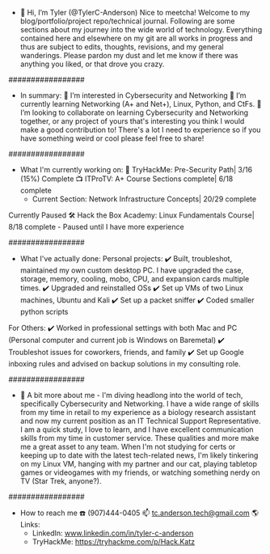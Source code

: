 - 👋 Hi, I’m Tyler (@TylerC-Anderson)
Nice to meetcha! Welcome to my blog/portfolio/project repo/technical journal. Following are some sections about my journey into the wide world of technology. Everything contained here and elsewhere on my git are all works in progress and thus are subject to edits, thoughts, revisions, and my general wanderings. Please pardon my dust and let me know if there was anything you liked, or that drove you crazy.


#################

- In summary:
👀 I’m interested in Cybersecurity and Networking
🌱 I’m currently learning Networking (A+ and Net+), Linux, Python, and CtFs.
💞️ I’m looking to collaborate on learning Cybersecurity and Networking together, or any project of yours that's interesting you think I would make a good contribution to! There's a lot I need to experience so if you have something weird or cool please feel free to share!

#################

- What I'm currently working on:
👾 TryHackMe:             Pre-Security Path| 3/16 (15%) Complete
📺 ITProTV:               A+ Course Sections complete| 6/18 complete  
  - Current Section:      Network Infrastructure Concepts| 20/29 complete

Currently Paused
🛠 Hack the Box Academy:   Linux Fundamentals Course| 8/18 complete - Paused until I have more experience

#################

- What I've actually done:
Personal projects:
✔️ Built, troubleshot, maintained my own custom desktop PC. I have upgraded the case, storage, memory, cooling, mobo, CPU, and expansion cards multiple times.
✔️ Upgraded and reinstalled OSs
✔️ Set up VMs of two Linux machines, Ubuntu and Kali
✔️ Set up a packet sniffer
✔️ Coded smaller python scripts

For Others:
✔️ Worked in professional settings with both Mac and PC (Personal computer and current job is Windows on Baremetal)
✔️ Troubleshot issues for coworkers, friends, and family
✔️ Set up Google inboxing rules and advised on backup solutions in my consulting role.

#################

- 🖖 A bit more about me - 
I'm diving headlong into the world of tech, specifically Cybersecurity and Networking. I have a wide range of skills from my time in retail to my experience as a biology research assistant and now my current position as an IT Technical Support Representative. I am a quick study, I love to learn, and I have excellent communication skills from my time in customer service. These qualities and more make me a great asset to any team. When I'm not studying for certs or keeping up to date with the latest tech-related news, I'm likely tinkering on my Linux VM, hanging with my partner and our cat, playing tabletop games or videogames with my friends, or watching something nerdy on TV (Star Trek, anyone?).


#################

- How to reach me 
☎️ (907)444-0405
📫 tc.anderson.tech@gmail.com
🌎 Links: 
    - LinkedIn: www.linkedin.com/in/tyler-c-anderson
    - TryHackMe: https://tryhackme.com/p/Hack.Katz

<!---
TylerC-Anderson/TylerC-Anderson is a ✨ special ✨ repository because its `README.md` (this file) appears on your GitHub profile.
You can click the Preview link to take a look at your changes.
--->
